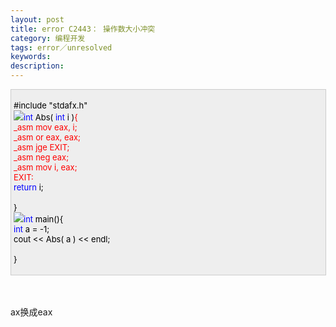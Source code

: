 ```yaml
---
layout: post
title: error C2443： 操作数大小冲突
category: 编程开发
tags: error／unresolved
keywords: 
description: 
---
```


<div
style="border-bottom:#cccccc 1px solid;border-left:#cccccc 1px solid;padding-bottom:4px;background-color:#eeeeee;padding-left:4px;width:98%;padding-right:5px;font-size:13px;word-break:break-all;border-top:#cccccc 1px solid;border-right:#cccccc 1px solid;padding-top:4px;">

<span style="color:#000000;">\#include </span><span
style="color:#000000;">"</span><span
style="color:#000000;">stdafx.h</span><span
style="color:#000000;">"</span><span style="color:#000000;">\
 ![](/Images/OutliningIndicators/ContractedBlock.gif)</span><span
style="color:#0000ff;">int</span><span
style="color:#000000;"> Abs( </span><span
style="color:#0000ff;">int</span><span
style="color:#000000;"> i )</span><span
id="Codehighlighter1_36_145_Closed_Text"
style="border-bottom:#808080 1px solid;border-left:#808080 1px solid;background-color:#ffffff;display:none;border-top:#808080 1px solid;border-right:#808080 1px solid;">![](http://www.cppblog.com/Images/dot.gif)</span><span
id="Codehighlighter1_36_145_Open_Text"><span style="color:red;">{\
    </span><span style="color:red;"> \_asm     mov eax, i;\
 </span><span style="color:red;">    \_asm or  eax, eax;\
 </span><span style="color:red;">    \_asm jge EXIT;\
 </span><span style="color:red;">    \_asm neg eax;\
 </span><span style="color:red;">    \_asm mov i, eax;\
 </span><span style="color:red;">EXIT:    </span><span
style="color:red;">\
 </span><span style="color:#0000ff;">return</span><span
style="color:#000000;"> i;\
     \
 }</span></span><span style="color:#000000;">\
 ![](/Images/OutliningIndicators/ContractedBlock.gif)</span><span
style="color:#0000ff;">int</span><span
style="color:#000000;"> main()</span><span
id="Codehighlighter1_157_200_Closed_Text"
style="border-bottom:#808080 1px solid;border-left:#808080 1px solid;background-color:#ffffff;display:none;border-top:#808080 1px solid;border-right:#808080 1px solid;">![](http://www.cppblog.com/Images/dot.gif)</span><span
id="Codehighlighter1_157_200_Open_Text"><span style="color:#000000;">{\
     </span><span style="color:#0000ff;">int</span><span
style="color:#000000;"> a </span><span
style="color:#000000;">=</span><span
style="color:#000000;"> </span><span
style="color:#000000;">-</span><span
style="color:#000000;">1</span><span style="color:#000000;">;\
     cout </span><span style="color:#000000;">\<\<</span><span
style="color:#000000;"> Abs( a ) </span><span
style="color:#000000;">\<\<</span><span style="color:#000000;"> endl;\
\
 }</span></span>

</div>

\
\
 ax换成eax







